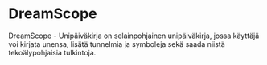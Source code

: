 # DreamScope
DreamScope - Unipäiväkirja on selainpohjainen unipäiväkirja, jossa käyttäjä voi kirjata unensa, lisätä tunnelmia ja symboleja sekä saada niistä tekoälypohjaisia tulkintoja.
